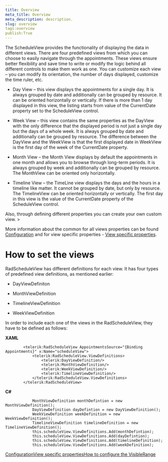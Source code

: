 ```yaml
---
title: Overview
meta_title: Overview
meta_description: description.
slug: overview
tags:overview
publish:True
---
```



The ScheduleView provides the functionality of displaying the data in different views. There are four predefined views 
      from which you can choose to easily navigate through the appointments. These views ensure better flexibility and save time 
      to write or modify the logic behind all different controls to make them work as one. You can customize each view – you can 
      modify its orientation, the number of days displayed, customize the time ruler, etc.
      

* Day View – this view displays the appointments for a single day. It is always grouped by date and 
  			additionally can be grouped by resource. It can be oriented horizontally or vertically. If there is more than 1 day displayed 
  			in this view, the listing starts from value of the CurrentDate property set to the ScheduleView control.
  			

* Week View – this view contains the same properties as the DayView with the only difference 
  			that the displayed period is not just a single day but the days of a whole week. It is always grouped by date 
  			and additionally can be grouped by resource. The difference between the DayView and the WeekView is that the first 
  			displayed date in WeekView is the first day of the week of the CurrentDate property.
  			

* Month View – the Month View displays by default the appointments in one month and allows you to browse 
  			through long-term periods. It is always grouped by week and additionally can be grouped by resource. The MonthView can be 
  			oriented only horizontally.
  			

* Timeline View – the TimeLine view displays the days and the hours in a 
  			timeline like matter. It cannot be grouped by date, but only by resource. The TimelineView can be oriented horizontally 
  			or vertically. The first day in this view is the value of the CurrentDate property of the ScheduleView control.
      

Also, through defining different properties you can create your own custom view.	>

More information about the common for all views properties can be found 
      	[Configuration]({{slug:configuration}}) and for view specific properties - 
      	[View specific properties]({{slug:view-specific-properties}}).

# How to set the views

RadScheduleView has different definitions for each view. It has four types of predefined view definitions, as
          mentioned earlier:
        

* DayViewDefiniton

* MonthViewDefinition

* TimelineViewDefinition

* WeekViewDefinition

In order to include each one of the views in the RadScheduleView, they have to be defined as follows:
        


 __XAML__
    


	        <telerik:RadScheduleView AppointmentsSource="{Binding Appointments}" x:Name="scheduleView">
	            <telerik:RadScheduleView.ViewDefinitions>
	                <telerik:DayViewDefinition/>
	                <telerik:MonthViewDefinition/>
	                <telerik:WeekViewDefinition/>
	                <telerik:TimelineViewDefinition/>
	            </telerik:RadScheduleView.ViewDefinitions>
	        </telerik:RadScheduleView>




 __C#__
    


	            MonthViewDefinition monthDefintion = new MonthViewDefinition();
	            DayViewDefinition dayDefintion = new DayViewDefinition();
	            WeekViewDefinition weekDefinition = new WeekViewDefinition();
	            TimelineViewDefinition timelineDefinition = new TimelineViewDefinition();
	            this.scheduleView.ViewDefinitions.Add(monthDefintion);
	            this.scheduleView.ViewDefinitions.Add(dayDefintion);
	            this.scheduleView.ViewDefinitions.Add(timelineDefinition);
	            this.scheduleView.ViewDefinitions.Add(weekDefinition);
	

[Configuration]({{slug:configuration}})[View specific properties]({{slug:view-specific-properties}})[How to configure the VisibleRange]({{slug:how-to-configure-the-visiblerange}})
